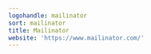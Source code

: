 ```yaml
---
logohandle: mailinator
sort: mailinator
title: Mailinator
website: 'https://www.mailinator.com/'
---
```

